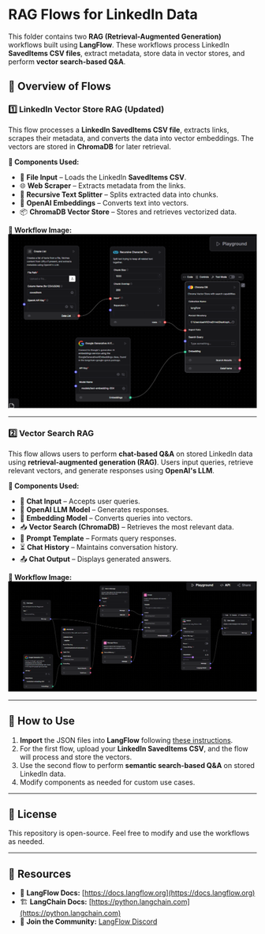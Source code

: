 # RAG Flows for LinkedIn Data  

This folder contains two **RAG (Retrieval-Augmented Generation)** workflows built using **LangFlow**. These workflows process LinkedIn **SavedItems CSV files**, extract metadata, store data in vector stores, and perform **vector search-based Q&A**.  

## 📌 Overview of Flows  

### 1️⃣ **LinkedIn Vector Store RAG (Updated)**
This flow processes a **LinkedIn SavedItems CSV file**, extracts links, scrapes their metadata, and converts the data into vector embeddings. The vectors are stored in **ChromaDB** for later retrieval.  

**🔹 Components Used:**  
- 📂 **File Input** – Loads the LinkedIn **SavedItems CSV**.  
- 🌐 **Web Scraper** – Extracts metadata from the links.  
- 📄 **Recursive Text Splitter** – Splits extracted data into chunks.  
- 🧠 **OpenAI Embeddings** – Converts text into vectors.  
- 📦 **ChromaDB Vector Store** – Stores and retrieves vectorized data.  

**📌 Workflow Image:**  
![LinkedIn Vector Store RAG Flow](LinkedIn_Vector_Store_RAG.png)  

---

### 2️⃣ **Vector Search RAG**
This flow allows users to perform **chat-based Q&A** on stored LinkedIn data using **retrieval-augmented generation (RAG)**. Users input queries, retrieve relevant vectors, and generate responses using **OpenAI's LLM**.  

**🔹 Components Used:**  
- 💬 **Chat Input** – Accepts user queries.  
- 🧠 **OpenAI LLM Model** – Generates responses.  
- 🔎 **Embedding Model** – Converts queries into vectors.  
- 📥 **Vector Search (ChromaDB)** – Retrieves the most relevant data.  
- 📝 **Prompt Template** – Formats query responses.  
- ⏳ **Chat History** – Maintains conversation history.  
- 📤 **Chat Output** – Displays generated answers.  

**📌 Workflow Image:**  
![Vector Search RAG Flow](Vector_Search_RAG.png)  

---

## 🚀 How to Use  

1. **Import** the JSON files into **LangFlow** following [these instructions](https://github.com/langflow-ai/langflow).  
2. For the first flow, upload your **LinkedIn SavedItems CSV**, and the flow will process and store the vectors.  
3. Use the second flow to perform **semantic search-based Q&A** on stored LinkedIn data.  
4. Modify components as needed for custom use cases.  

---

## 📜 License  
This repository is open-source. Feel free to modify and use the workflows as needed.  

---

## 🔗 Resources  
- 📖 **LangFlow Docs:** [https://docs.langflow.org](https://docs.langflow.org)  
- 🏗️ **LangChain Docs:** [https://python.langchain.com](https://python.langchain.com)  
- 💬 **Join the Community:** [LangFlow Discord](https://discord.gg/langflow)  
